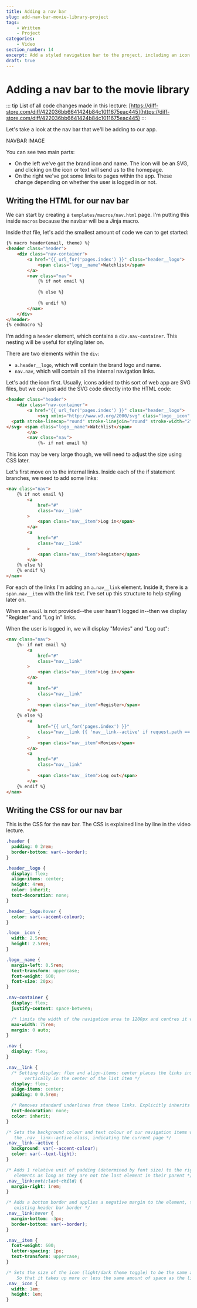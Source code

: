 ```yaml
---
title: Adding a nav bar
slug: add-nav-bar-movie-library-project
tags:
    - Written
    - Project
categories:
    - Video
section_number: 14
excerpt: Add a styled navigation bar to the project, including an icon.
draft: true
---
```


# Adding a nav bar to the movie library

::: tip
List of all code changes made in this lecture: [https://diff-store.com/diff/422036bb6641424b84c1011675eac445](https://diff-store.com/diff/422036bb6641424b84c1011675eac445)
:::

Let's take a look at the nav bar that we'll be adding to our app.

NAVBAR IMAGE

You can see two main parts:

- On the left we've got the brand icon and name. The icon will be an SVG, and clicking on the icon or text will send us to the homepage.
- On the right we've got some links to pages within the app. These change depending on whether the user is logged in or not.

## Writing the HTML for our nav bar

We can start by creating a `templates/macros/nav.html` page. I'm putting this inside `macros` because the navbar will be a Jinja macro.

Inside that file, let's add the smallest amount of code we can to get started:

```html
{% macro header(email, theme) %}
<header class="header">
    <div class="nav-container">
        <a href="{{ url_for('pages.index') }}" class="header__logo">
            <span class="logo__name">Watchlist</span>
        </a>
        <nav class="nav">
            {% if not email %}
                
            {% else %}
                
            {% endif %}
        </nav>
    </div>
</header>
{% endmacro %}
```

I'm adding a `header` element, which contains a `div.nav-container`. This nesting will be useful for styling later on.

There are two elements within the `div`:

- `a.header__logo`, which will contain the brand logo and name.
- `nav.nav`, which will contain all the internal navigation links.

Let's add the icon first. Usually, icons added to this sort of web app are SVG files, but we can just add the SVG code directly into the HTML code:

```html {4-6}
<header class="header">
    <div class="nav-container">
        <a href="{{ url_for('pages.index') }}" class="header__logo">
            <svg xmlns="http://www.w3.org/2000/svg" class="logo__icon" fill="none" viewBox="0 0 24 24" stroke="currentColor">
  <path stroke-linecap="round" stroke-linejoin="round" stroke-width="2" d="M7 4v16M17 4v16M3 8h4m10 0h4M3 12h18M3 16h4m10 0h4M4 20h16a1 1 0 001-1V5a1 1 0 00-1-1H4a1 1 0 00-1 1v14a1 1 0 001 1z" />
</svg> <span class="logo__name">Watchlist</span>
        </a>
        <nav class="nav">
            {%- if not email %}
```

This icon may be very large though, we will need to adjust the size using CSS later.

Let's first move on to the internal links. Inside each of the if statement branches, we need to add some links:

```html {3-14}
<nav class="nav">
    {% if not email %}
        <a
            href="#"
            class="nav__link"
        >
            <span class="nav__item">Log in</span>
        </a>
        <a
            href="#"
            class="nav__link"
        >
            <span class="nav__item">Register</span>
        </a>
    {% else %}
    {% endif %}
</nav>
```

For each of the links I'm adding an `a.nav__link` element. Inside it, there is a `span.nav__item` with the link text. I've set up this structure to help styling later on.

When an `email` is not provided--the user hasn't logged in--then we display "Register" and "Log in" links.

When the user is logged in, we will display "Movies" and "Log out":

```html {16-28}
<nav class="nav">
    {%- if not email %}
        <a
            href="#"
            class="nav__link"
        >
            <span class="nav__item">Log in</span>
        </a>
        <a
            href="#"
            class="nav__link"
        >
            <span class="nav__item">Register</span>
        </a>
    {% else %}
        <a 
            href="{{ url_for('pages.index') }}"
            class="nav__link {{ 'nav__link--active' if request.path == url_for('pages.index') }}"
        >
            <span class="nav__item">Movies</span>
        </a>
        <a
            href="#"
            class="nav__link"
        >
            <span class="nav__item">Log out</span>
        </a>
    {% endif %}
</nav>
```

## Writing the CSS for our nav bar

This is the CSS for the nav bar. The CSS is explained line by line in the video lecture.

```css
.header {
  padding: 0 2rem;
  border-bottom: var(--border);
}

.header__logo {
  display: flex;
  align-items: center;
  height: 4rem;
  color: inherit;
  text-decoration: none;
}

.header__logo:hover {
  color: var(--accent-colour);
}

.logo__icon {
  width: 2.5rem;
  height: 2.5rem;
}

.logo__name {
  margin-left: 0.5rem;
  text-transform: uppercase;
  font-weight: 600;
  font-size: 20px;
}

.nav-container {
  display: flex;
  justify-content: space-between;

  /* limits the width of the navigation area to 1200px and centres it within the header */
  max-width: 75rem;
  margin: 0 auto;
}

.nav {
  display: flex;
}

.nav__link {
  /* Setting display: flex and align-items: center places the links inside the list items
       vertically in the center of the list item */
  display: flex;
  align-items: center;
  padding: 0 0.5rem;

  /* Removes standard underlines from these links. Explicitly inherits text colour from the body */
  text-decoration: none;
  color: inherit;
}

/* Sets the background colour and text colour of our navigation items when the item has 
   the .nav__link--active class, indicating the current page */
.nav__link--active {
  background: var(--accent-colour);
  color: var(--text-light);
}

/* Adds 1 relative unit of padding (determined by font size) to the right margin of all .nav__item
   elements as long as they are not the last element in their parent */
.nav__link:not(:last-child) {
  margin-right: 1rem;
}

/* Adds a bottom border and applies a negative margin to the element, to nudge it over the
   existing header bar border */
.nav__link:hover {
  margin-bottom: -3px;
  border-bottom: var(--border);
}

.nav__item {
  font-weight: 600;
  letter-spacing: 1px;
  text-transform: uppercase;
}

/* Sets the size of the icon (light/dark theme toggle) to be the same as the font size
    So that it takes up more or less the same amount of space as the links */
.nav__icon {
  width: 1em;
  height: 1em;
}
```